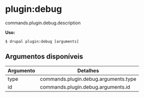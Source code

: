 # plugin:debug
commands.plugin.debug.description

**Uso:**
```
$ drupal plugin:debug [arguments]
```

## Argumentos disponíveis
Argumento | Detalhes
---------|-------------
type | commands.plugin.debug.arguments.type
id | commands.plugin.debug.arguments.id

